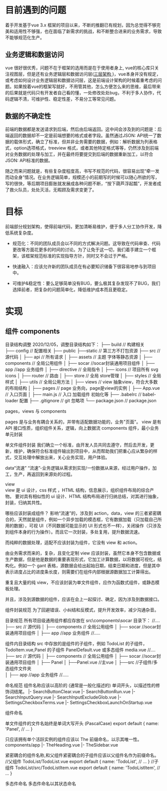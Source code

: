 # 目前遇到的问题

着手开发基于vue 3.x 框架的项目以来，不断的推翻已有规划，因为总觉得不够完美和适用性不够强，也在面临了新需求的挑战，和不断整合进来的业务需求，导致不能够规范化生产。

## 业务逻辑和数据访问

vue 很好很优秀，问题不在于框架的选用而是在于使用者身上, vue的核心库只关注视图层，但是还有业务逻辑层和数据访问层([三层架构 ](https://baike.baidu.com/item/%E4%B8%89%E5%B1%82%E7%BB%93%E6%9E%84))，vue本身并没有规定，或考虑如何设计业务逻辑层和数据访问层，这是前端设计架构的时候着重考虑的问题。如果按着vue的框架写就好，不用管其他，怎么方便怎么来的思维，最后带来的后果就是代码只有开发者自己看的懂，一处修改处处bug，不利于多人协作，代码逻辑不清，可维护性、稳定性差，不易分工等常见问题。

## 数据的不确定性

前端的数据都是发送请求到后端，然后由后端返回。这中间会涉及到的问题是：后端返回的数据却不一定是前端想要的格式或者字段。虽然通过JSON: API统一了数据的载体形式，确立了标准，但并非业务需要的数据，例如：解析数据为列表格式，option选项格式，treeview 格式，或者其他特定格式等等，仍然涉及到前端对业务数据的处理与加工，并在最终将要提交到后端的数据重新加工，以符合JSON: API标准的数据。

随之而来问题就是，有些复杂度程度高，书写不规范的代码，很容易出现“牵一发而动全身”情况。在业务逻辑简单，规模还小的前期写的时候可以随心所欲的写，写的很快，等后期项目膨胀就发展成各种问题不断，“按下葫芦浮起瓢”，开发者成了救火队员，处处灭活，无暇顾及需求变更了。

# 目标

前端部分规划架构，使得前端代码，更加清晰易维护，便于多人分工协作开发，降低系统复杂度。

* 规范化：不同的团队成员会以不同的方式解决问题。这导致在代码审查、代码更改等方面花更多的时间的讨论。为了让免于这一切，我们着手建立一个框架，该框架规范标准的实现指导方针，同时又不会过于严格。

* 快速融入：应该允许新的团队成员在有必要知识储备下很容易地参与到项目中。

* 可维护&稳定性：要么足够简单没有BUG，要么极其复杂发现不了BUG，我们选择前者，把复杂的问题简单化，降低维护成本而且更稳定。


# 实现

## 组件 components


目录结构调整
2020/12/05，调整目录结构如下：
├── build                      // 构建相关  
├── config                     // 配置相关
├── public
    ├──static                  // 第三方不打包资源
├── src                        // 源代码
│   ├── api                    // 所有请求
│   ├── assets                 // 主题 字体等静态资源
│   ├── components             // 全局公用组件
│       ├── socar              //socar封装通用项目组件
│       ├── app                //app 业务组件
│   ├── directive              // 全局指令
│   ├── icons                  // 项目所有 svg icons
│   ├── router                 // 路由
│   ├── store                  // 全局 store管理
│   ├── styles                 // 全局样式
│   ├── utils                  // 全局公用方法
│   ├── views                  // view 抽象view，符合大多数的布局结构
│   ├── pages                  // page  业务向，page是view的实例
│   ├── App.vue                // 入口页面
│   ├── main.js                // 入口 加载组件 初始化等
├── .babelrc                   // babel-loader 配置
├── .gitignore                 // git 忽略项
└── package.json               // package.json

pages，views 与 components

pages 是与业务有耦合关系的，并带有适配数据功能的，业务"页面"。
view 是有 API 接口性质，组织组件关系，逻辑，向上数据流
components 组件，最小业务单元封装


单文件组件封装
我们确立一个标准，由开发人员共同去遵守，然后去开发，更新，维护，确保符合标准组件输出到项目中，从而帮助我们把重心应从繁杂的样式，交互处理中解放出来，关心业务实现，用户体验。

data“流速”
“流速”-业务逻辑从需求到实现/一份数据从来源，经过用户操作，加工，生产，再返回到来源处的过程。

view  
view  是 ui 设计，css 样式 ，HTML 结构，信息展示，组织组件布局的综合产物。
要对具有相似性的 ui 设计、HTML 结构布局进行归纳总结，对其进行抽象，封装，归纳其共性。


哪些应该封装成组件？
影响“流速”的，涉及到 action，data，view 的三者紧密耦合的，天然就是组件，例如一个异步加载的模态框，它有数据加载（只加载自己所用的数据），可视 UI（不同数据可能显示的 UI 形式也不一样），关闭操作（只涉及到组件本身的行为操作）。而且它一次封装，多处复用，提升数据流速。

而纯粹的数据处理，适配不应该封装为组件，它没有 view 和 action。

由业务需求而来的，复杂，且变化定制 view 应该封装，虽然它本身不包含数据或生产数据，但是他是数据的重要表现形式，它加工计算数据，以将数据可视化，结构化。例如一个 gant 表格，源数据会给出起始日期，结束日期和进度，但是其中表示进度占比的进度条长度，则需要们在组件内部根据源数据加工计算得出。

重复且大量的纯 view，不应该封装为单文件组件，应作为函数式组件，或静态模板处理。

并且，涉及到源数据的组件，应该在会上一起探讨、确定，因为涉及到数据接口。


组件封装规范
为了回避错误、小纠结和反模式，提升开发效率，减少沟通杂音。

目录规范
所有项目级通用组件都应存放在 src\components\socar 目录下：
//....
├── src                        // 源代码
│   ├── components             // 全局公用组件
│       ├── socar              //socar封装通用项目组件
│       ├── app                //app 业务组件
//.....

组件内目录结构
src 中存放的是组件的子组件，例如 TodoList 的子组件，TodoItem.vue,Panel 的子组件 PanelDefault.vue 或多态组件 media.vue
//....
├── src                        // 源代码
│   ├── components             // 全局公用组件
│       ├── socar              //socar封装通用项目组件
│          ├── Panel
│               ├──Panel.vue //主vue
│               ├──src              //子组件/多态组件文件夹             
│       ├── app                //app 业务组件
//.....

命名规范
组件名称应该以高阶的 (通常是一般化描述的) 单词开头，以描述性的修饰词结尾。
|- SearchButtonClear.vue
|- SearchButtonRun.vue
|- SearchInputQuery.vue
|- SearchInputExcludeGlob.vue
|- SettingsCheckboxTerms.vue
|- SettingsCheckboxLaunchOnStartup.vue

组件命名

单文件组件的文件名始终是单词大写开头 (PascalCase)
export default {
  name: 'Panel',
  // ...
}

只应该拥有单个活跃实例的组件应该以 The 前缀命名，以示其唯一性。 
components/app
|- TheHeading.vue
|- TheSidebar.vue

紧密耦合的组件名称,和父组件紧密耦合的子组件应该以父组件名作为前缀命名。
//父组件 TodoList/TodoList.vue
export default {
  name: 'TodoList',
  // ...
}
//子组件 TodoList/src/TodoListItem.vue
export default {
  name: 'TodoListItem',
  // ...
}

多态件命名
多态件命名以其状态命名



























